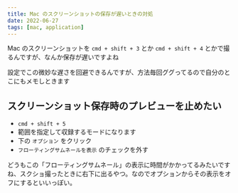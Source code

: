 ```yaml
---
title: Mac のスクリーンショットの保存が遅いときの対処
date: 2022-06-27
tags: [mac, application]
---
```


Mac のスクリーンショットを `cmd + shift + 3` とか `cmd + shift + 4` とかで撮るんですが、なんか保存が遅いですよね

設定でこの微妙な遅さを回避できるんですが、方法毎回ググってるので自分のとこにもメモしときます

## スクリーンショット保存時のプレビューを止めたい

- `cmd + shift + 5`
- 範囲を指定して収録するモードになります
- 下の `オプション` をクリック
- `フローティングサムネールを表示` のチェックを外す

どうもこの「フローティングサムネール」の表示に時間がかかってるみたいですね、スクショ撮ったときに右下に出るやつ。なのでオプションからその表示をオフにするといいっぽい。
